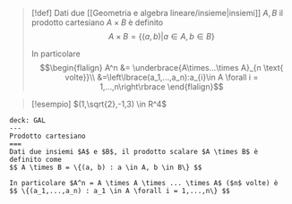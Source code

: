 
> [!def]
> Dati due [[Geometria e algebra lineare/insieme|insiemi]] $A,B$ il prodotto cartesiano $A\times B$ è definito $$A\times B = \left\lbrace(a,b) | a \in A, b \in B\right\rbrace$$
> 
> In particolare 
> $$\begin{flalign}
> A^n &= \underbrace{A\times...\times A}_{n \text{ volte}}\\
> &=\left\lbrace(a_1,...,a_n):a_{i}\in A \forall i = 1,...,n\right\rbrace
> \end{flalign}$$
> 

>[!esempio]
>$(1,\sqrt{2},-1,3) \in R^4$


```anki
deck: GAL
---
Prodotto cartesiano
===
Dati due insiemi $A$ e $B$, il prodotto scalare $A \times B$ è definito come
$$ A \times B = \{(a, b) : a \in A, b \in B\} $$

In particolare $A^n = A \times A \times ... \times A$ ($n$ volte) è
$$ \{(a_1,...,a_n) : a_1 \in A \forall i = 1,...,n\} $$
```
